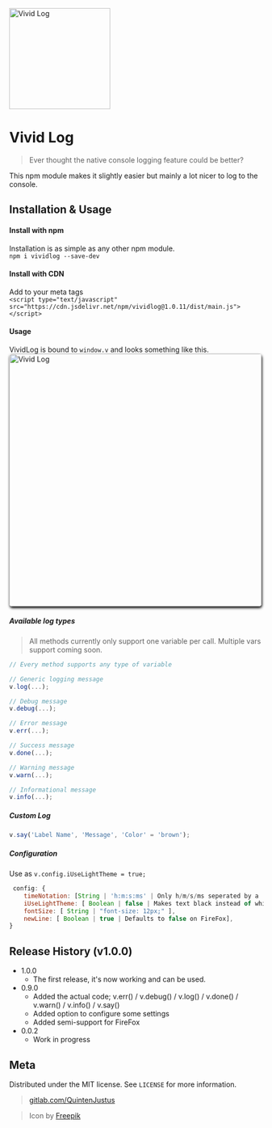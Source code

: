 <img src="https://gitlab.com/uploads/-/system/project/avatar/11976919/logs.png?width=1000"
     alt="Vivid Log" width="200" height="200"/>
# Vivid Log
> Ever thought the native console logging feature could be better?

This npm module makes it slightly easier but mainly a lot nicer to log to the console.

## Installation & Usage
#### Install with npm
Installation is as simple as any other npm module.<br>
`npm i vividlog --save-dev`<br>
#### Install with CDN
Add to your meta tags <br>
`<script type="text/javascript" src="https://cdn.jsdelivr.net/npm/vividlog@1.0.11/dist/main.js"></script>`

#### Usage
VividLog is bound to `window.v` and looks something like this.<br>
<img src="https://gitlab.com/QuintenJustus/vividlog/raw/master/Assets/withconsole.png"
     alt="Vivid Log" height="500" style="border-radius:5px; box-shadow: 1px 3px 5px black"/>

##### Available log types
> All methods currently only support one variable per call. Multiple vars support coming soon.
```javascript
// Every method supports any type of variable

// Generic logging message
v.log(...);

// Debug message
v.debug(...);

// Error message
v.err(...);

// Success message
v.done(...);

// Warning message
v.warn(...);

// Informational message
v.info(...);
```
##### Custom Log
```javascript
v.say('Label Name', 'Message', 'Color' = 'brown');
```
##### Configuration
Use as `v.config.iUseLightTheme = true;`
```javascript
 config: {
    timeNotation: [String | 'h:m:s:ms' | Only h/m/s/ms seperated by a ':'],
    iUseLightTheme: [ Boolean | false | Makes text black instead of white ],
    fontSize: [ String | "font-size: 12px;" ],
    newLine: [ Boolean | true | Defaults to false on FireFox],
}
```

## Release History (v1.0.0)
* 1.0.0
    * The first release, it's now working and can be used.
* 0.9.0
    * Added the actual code; v.err() / v.debug() / v.log() / v.done() / v.warn() / v.info() / v.say()
    * Added option to configure some settings
    * Added semi-support for FireFox
* 0.0.2
    * Work in progress

## Meta

Distributed under the MIT license. See ``LICENSE`` for more information.

> [gitlab.com/QuintenJustus](https://gitlab.com/QuintenJustus)

> Icon by [Freepik](https://www.freepik.com/)
